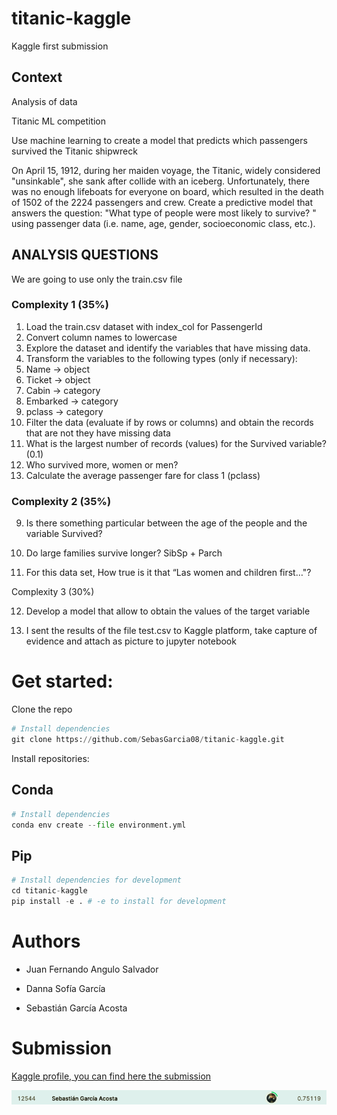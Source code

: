 # titanic-kaggle
Kaggle first submission

## Context
Analysis of data

Titanic ML competition

Use machine learning to create a model that predicts which
passengers survived the Titanic shipwreck

On April 15, 1912, during her maiden voyage, the Titanic,
widely considered "unsinkable", she sank after
collide with an iceberg. Unfortunately, there was no
enough lifeboats for everyone on board, which resulted
in the death of 1502 of the 2224 passengers and crew.
Create a predictive model that answers the question: "What
type of people were most likely to survive? "
using passenger data (i.e. name, age, gender,
socioeconomic class, etc.).

## ANALYSIS QUESTIONS
We are going to use only the train.csv file
### Complexity 1 (35%)
1. Load the train.csv dataset with index_col for PassengerId
2. Convert column names to lowercase
3. Explore the dataset and identify the variables that have missing data.
4. Transform the variables to the following types (only if necessary):
1. Name -> object
2. Ticket -> object
3. Cabin -> category
4. Embarked -> category
5. pclass -> category
5. Filter the data (evaluate if by rows or columns) and obtain the records that are not
they have missing data
6. What is the largest number of records (values) for the Survived variable?
(0.1)
7. Who survived more, women or men?
8. Calculate the average passenger fare for class 1 (pclass)

### Complexity 2 (35%)

9. Is there something particular between
the age of the people and the
variable Survived?

10. Do large families
survive longer? SibSp +
Parch

11. For this data set,
How true is it that “Las
women and children
first…"?

Complexity 3 (30%)

12. Develop a model that
allow to obtain the values
of the target variable

13. I sent the results of the
file test.csv to
Kaggle platform, take
capture of evidence and
attach as picture to
jupyter notebook

# Get started:

Clone the repo

```python
# Install dependencies
git clone https://github.com/SebasGarcia08/titanic-kaggle.git
```

Install repositories:

## Conda

```python
# Install dependencies
conda env create --file environment.yml
```

## Pip

```python
# Install dependencies for development
cd titanic-kaggle
pip install -e . # -e to install for development
```

# Authors

* Juan Fernando Angulo Salvador

* Danna Sofía García

* Sebastián García Acosta


# Submission

[Kaggle profile, you can find here the submission](https://www.kaggle.com/sebastingarcaacosta)

![Submission](imgs/submission.png)

